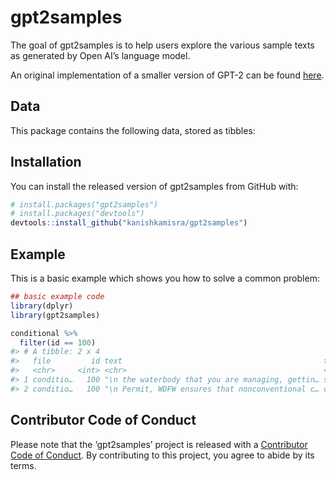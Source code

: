 
<!-- README.md is generated from README.Rmd. Please edit that file -->

# gpt2samples

The goal of gpt2samples is to help users explore the various sample
texts as generated by Open AI’s language model.

An original implementation of a smaller version of GPT-2 can be found
[here](https://github.com/openai/gpt-2).

## Data

This package contains the following data, stored as
tibbles:

## Installation

<!-- You can install the released version of gpt2samples from [CRAN](https://CRAN.R-project.org) with:-->

You can install the released version of gpt2samples from GitHub with:

``` r
# install.packages("gpt2samples")
# install.packages("devtools")
devtools::install_github("kanishkamisra/gpt2samples")
```

## Example

This is a basic example which shows you how to solve a common problem:

``` r
## basic example code
library(dplyr)
library(gpt2samples)

conditional %>%
  filter(id == 100)
#> # A tibble: 2 x 4
#>   file         id text                                             type    
#>   <chr>     <int> <chr>                                            <chr>   
#> 1 conditio…   100 "\n the waterbody that you are managing, gettin… sample  
#> 2 conditio…   100 "\n Permit, WDFW ensures that nonconventional c… complet…
```

## Contributor Code of Conduct

Please note that the ‘gpt2samples’ project is released with a
[Contributor Code of Conduct](CODE_OF_CONDUCT.md). By contributing to
this project, you agree to abide by its terms.
